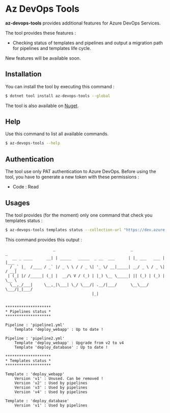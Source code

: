# Az DevOps Tools

**az-devops-tools** provides additional features for Azure DevOps Services.

The tool provides these features :
- Checking status of templates and pipelines and output a migration path for pipelines and templates life cycle.

New features will be available soon.

## Installation

You can install the tool by executing this command :

```bash
$ dotnet tool install az-devops-tools --global
```

The tool is also available on [Nuget](https://www.nuget.org/packages/az-devops-tools).

## Help

Use this command to list all available commands.

```bash
$ az-devops-tools --help
```

## Authentication

The tool use only PAT authentication to Azure DevOps. 
Before using the tool, you have to generate a new token with these permissions :
- Code : Read

## Usages

The tool provides (for the moment) only one command that check you templates status :

```bash
$ az-devops-tools templates status --collection-url "https://dev.azure.com/{your organization}" --project-name "{your team project}" --personal-access-token "{your personal access token}" --repository-name "{name of the repository containing templates}"
```

This command provides this output :

```
                     _                                 _              _
   __ _ ____      __| | _____   _____  _ __  ___      | |_ ___   ___ | |___
  / _` |_  /____ / _` |/ _ \ \ / / _ \| '_ \/ __|_____| __/ _ \ / _ \| / __|
 | (_| |/ /_____| (_| |  __/\ V / (_) | |_) \__ \_____| || (_) | (_) | \__ \
  \__,_/___|     \__,_|\___| \_/ \___/| .__/|___/      \__\___/ \___/|_|___/
                                      |_|


********************
* Pipelines status *
********************

Pipeline : 'pipeline1.yml'
    Template 'deploy_webapp' : Up to date !

Pipeline : 'pipeline2.yml'
    Template 'deploy_webapp' : Upgrade from v2 to v4
    Template 'deploy_database' : Up to date !

********************
* Templates status *
********************

Template : 'deploy_webapp'
    Version 'v1' : Unused. Can be removed !
    Version 'v2' : Used by pipelines
    Version 'v3' : Used by pipelines
    Version 'v4' : Used by pipelines

Template : 'deploy_database'
    Version 'v1' : Used by pipelines
```
